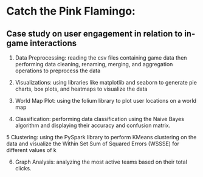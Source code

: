 # Catch the Pink Flamingo:

## Case study on user engagement in relation to in-game interactions

1. Data Preprocessing: reading the csv files containing game data then performing data cleaning, renaming, merging, and aggregation operations to preprocess the data

2. Visualizations: using libraries like matplotlib and seaborn to generate pie charts, box plots, and heatmaps to visualize the data

3. World Map Plot: using the folium library to plot user locations on a world map

4. Classification: performing data classification using the Naive Bayes algorithm and displaying their accuracy and confusion matrix.

5 Clustering: using the PySpark library to perform KMeans clustering on the data and visualize the Within Set Sum of Squared Errors (WSSSE) for different values of k

6. Graph Analysis: analyzing the most active teams based on their total clicks.
